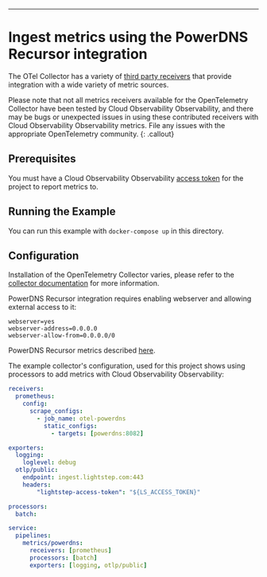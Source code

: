 ---
# Ingest metrics using the PowerDNS Recursor integration

The OTel Collector has a variety of [third party receivers](https://github.com/open-telemetry/opentelemetry-collector-contrib/tree/master/receiver) that provide integration with a wide variety of metric sources.

Please note that not all metrics receivers available for the OpenTelemetry Collector have been tested by Cloud Observability Observability, and there may be bugs or unexpected issues in using these contributed receivers with Cloud Observability Observability metrics. File any issues with the appropriate OpenTelemetry community.
{: .callout}

## Prerequisites

You must have a Cloud Observability Observability [access token](/docs/create-and-manage-access-tokens) for the project to report metrics to.

## Running the Example

You can run this example with `docker-compose up` in this directory.

## Configuration

Installation of the OpenTelemetry Collector varies, please refer to the [collector documentation](https://opentelemetry.io/docs/collector/) for more information.

PowerDNS Recursor integration requires enabling webserver and allowing external access to it:
```
webserver=yes
webserver-address=0.0.0.0
webserver-allow-from=0.0.0.0/0
```

PowerDNS Recursor metrics described [here](https://doc.powerdns.com/recursor/metrics.html#gathered-information).

The example collector's configuration, used for this project shows using processors to add metrics with Cloud Observability Observability:

``` yaml
receivers:
  prometheus:
    config:
      scrape_configs:
        - job_name: otel-powerdns
          static_configs:
            - targets: [powerdns:8082]

exporters:
  logging:
    loglevel: debug
  otlp/public:
    endpoint: ingest.lightstep.com:443
    headers:
        "lightstep-access-token": "${LS_ACCESS_TOKEN}"

processors:
  batch:

service:
  pipelines:
    metrics/powerdns:
      receivers: [prometheus]
      processors: [batch]
      exporters: [logging, otlp/public]
```
